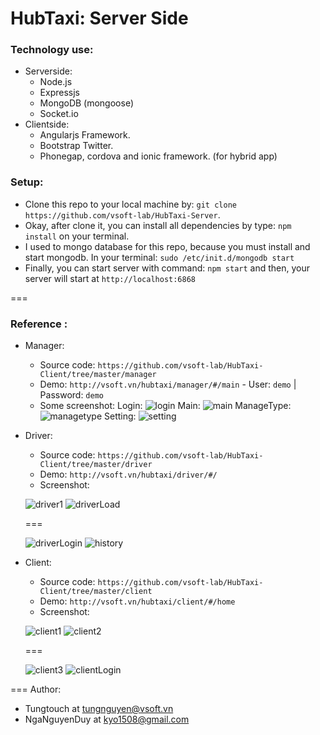 HubTaxi: Server Side
===

### Technology use:
- Serverside:
  - Node.js 
  - Expressjs
  - MongoDB (mongoose)
  - Socket.io
- Clientside:
  - Angularjs Framework.
  - Bootstrap Twitter.
  - Phonegap, cordova and ionic framework. (for hybrid app)

### Setup:
- Clone this repo to your local machine by: `git clone https://github.com/vsoft-lab/HubTaxi-Server`.
- Okay, after clone it, you can install all dependencies by type: `npm install` on your terminal.
- I used to mongo database for this repo, because you must install and start mongodb. In your terminal: `sudo /etc/init.d/mongodb start`
- Finally, you can start server with command: `npm start` and then, your server will start at `http://localhost:6868`

===
### Reference :
- Manager:
  - Source code: `https://github.com/vsoft-lab/HubTaxi-Client/tree/master/manager`
  - Demo: `http://vsoft.vn/hubtaxi/manager/#/main` - User: `demo` | Password: `demo`
  - Some screenshot:
  Login:
  ![login](https://github.com/vsoft-lab/HubTaxi-Server/blob/master/screenshot/login.png)
  Main:
  ![main](https://github.com/vsoft-lab/HubTaxi-Server/blob/master/screenshot/main.png)
  ManageType:
  ![managetype](https://github.com/vsoft-lab/HubTaxi-Server/blob/master/screenshot/managerCartype.png)
  Setting:
  ![setting](https://github.com/vsoft-lab/HubTaxi-Server/blob/master/screenshot/setting.png)

- Driver: 
  - Source code: `https://github.com/vsoft-lab/HubTaxi-Client/tree/master/driver`
  - Demo: `http://vsoft.vn/hubtaxi/driver/#/`
  - Screenshot:

  ![driver1](https://github.com/vsoft-lab/HubTaxi-Server/blob/master/screenshot/driver1.png)
  ![driverLoad](https://github.com/vsoft-lab/HubTaxi-Server/blob/master/screenshot/driverLoad.png)
  
  ===
  
  ![driverLogin](https://github.com/vsoft-lab/HubTaxi-Server/blob/master/screenshot/driverLogin.png)
  ![history](https://github.com/vsoft-lab/HubTaxi-Server/blob/master/screenshot/histories.png)
  
- Client: 
  - Source code: `https://github.com/vsoft-lab/HubTaxi-Client/tree/master/client`
  - Demo: `http://vsoft.vn/hubtaxi/client/#/home`
  - Screenshot:

  ![client1](https://github.com/vsoft-lab/HubTaxi-Server/blob/master/screenshot/client1.png)
  ![client2](https://github.com/vsoft-lab/HubTaxi-Server/blob/master/screenshot/showTaxi.png)
  
  ===
  
  ![client3](https://github.com/vsoft-lab/HubTaxi-Server/blob/master/screenshot/client3.png)
  ![clientLogin](https://github.com/vsoft-lab/HubTaxi-Server/blob/master/screenshot/clientLogin.png)

=== 
Author: 
- Tungtouch at tungnguyen@vsoft.vn
- NgaNguyenDuy at kyo1508@gmail.com
